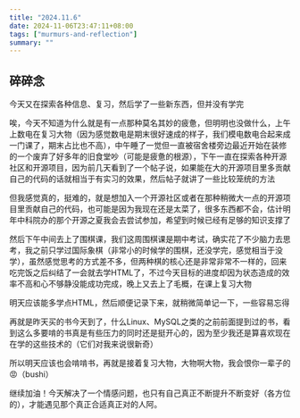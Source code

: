 ```yaml
---
title: "2024.11.6"
date: 2024-11-06T23:47:11+08:00
tags: ["murmurs-and-reflection"]
summary: ""
---
```

## 碎碎念
今天又在探索各种信息、复习，然后学了一些新东西，但并没有学完

唉，今天不知道为什么就是有一点那种莫名其妙的疲惫，但明明也没做什么，上午上数电在复习大物（因为感觉数电是期末很好速成的样子，我们模电数电合起来成一门课了，期末占比也不高），中午睡了一觉但一直被宿舍楼旁边最近开始在装修的一个废弃了好多年的旧食堂吵（可能是疲惫的根源），下午一直在探索各种开源社区和开源项目，因为前几天看到了一个帖子说，如果能在大的开源项目里多贡献自己的代码的话就相当于有实习的效果，然后帖子就讲了一些比较笼统的方法

但我感觉真的，挺难的，就是想加入一个开源社区或者在那种稍微大一点的开源项目里贡献自己的代码，也可能是因为我现在还是太菜了，很多东西都不会，估计明年中科院办的那个开源之夏我会去尝试参加，希望到时候已经有足够的知识支撑了

然后下午中间去上了围棋课，我们这周围棋课是期中考试，确实花了不少脑力去思考，我之前只学过国际象棋（非常小的时候学的围棋，还没学完，感觉相当于没学），虽然感觉思考的方式差不多，但两种棋的核心还是非常非常不一样的，回来吃完饭之后纠结了一会就去学HTML了，不过今天目标的进度却因为状态造成的效率不高和心不够静没能成功完成，晚上又去上了毛概，在课上复习大物

明天应该能多学点HTML，然后顺便记录下来，就稍微简单记一下，一些容易忘得

再就是昨天买的书今天到了，什么Linux、MySQL之类的之前前面提到过的书，看到这么多要啃的书真是有些压力的同时还是挺开心的，因为至少我还是算喜欢现在在学的这些技术的（它们对我来说很新奇）

所以明天应该也会啃啃书，再就是接着复习大物，大物啊大物，我会恨你一辈子的😡（bushi）

继续加油！今天解决了一个情感问题，也只有自己真正不断提升不断变好（各方位的），才能遇见那个真正合适真正对的人阿。
